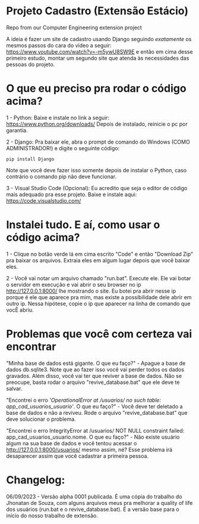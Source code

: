 # Projeto Cadastro (Extensão Estácio)
Repo from our Computer Engineering extension project

A ideia é fazer um site de cadastro usando Django seguindo *exatamente* os mesmos passos do cara do vídeo a seguir: https://www.youtube.com/watch?v=-m5ywU8SW9E e então em cima desse primeiro estudo, montar um segundo site que atenda às necessidades das pessoas do projeto. 

# O que eu preciso pra rodar o código acima?
1 - Python: Baixe e instale no link a seguir: https://www.python.org/downloads/ Depois de instalado, reinicie o pc por garantia.

2 - Django: Pra baixar ele, abra o prompt de comando do Windows (COMO ADMINISTRADOR!) e digite o seguinte código:

    pip install Django
    
Note que você deve fazer isso somente depois de instalar o Python, caso contrário o comando pip não deve funcionar.

3 - Visual Studio Code (Opcional): Eu acredito que seja o editor de código mais adequado pra esse projeto. Baixe e instale aqui: https://code.visualstudio.com/

# Instalei tudo. E aí, como usar o código acima? 
1 - Clique no botão verde lá em cima escrito "Code" e então "Download Zip" pra baixar os arquivos. Extraia eles em algum lugar depois que você baixar eles.

2 - Você vai notar um arquivo chamado "run.bat". Execute ele. Ele vai botar o servidor em execução e vai abrir o seu browser no ip http://127.0.0.1:8000/ lhe mostrando o site. Eu botei pra abrir nesse ip porque é ele que aparece pra mim, mas existe a possibilidade dele abrir em outro ip. Nessa hipótese, copie o ip que aparecer na linha de comando que vocÊ abriu. 

# Problemas que você com certeza vai encontrar

"Minha base de dados está gigante. O que eu faço?" - Apague a base de dados db.sqlite3. Note que ao fazer isso você vai perder todos os dados gravados. Além disso, você vai ter que reviver a base de dados. Não se preocupe, basta rodar o arquivo "revive_database.bat" que ele deve te salvar.

"Encontrei o erro *'OperationalError at /usuarios/ no such table: app_cad_usuarios_usuario'*. O que eu faço?" - Você deve ter deletado a base de dados e não a reviveu. Rode o arquivo "revive_database.bat" que deve solucionar o problema. 

"Encontrei o erro IntegrityError at /usuarios/ NOT NULL constraint failed: app_cad_usuarios_usuario.nome. O que eu faço?" - Não existe usuário algum na sua base de dados e você tentou acessar o http://127.0.0.1:8000/usuarios/ mesmo assim, né? Esse problema irá desaparecer assim que você cadastrar a primeira pessoa. 

# Changelog:

06/09/2023 - Versão alpha 0001 publicada. É uma cópia do trabalho do Jhonatan de Souza, com alguns arquivos meus pra melhorar a quality of life dos usuários (run.bat e o revive_database.bat). É a versão base para o início do nosso trabalho de extensão.
